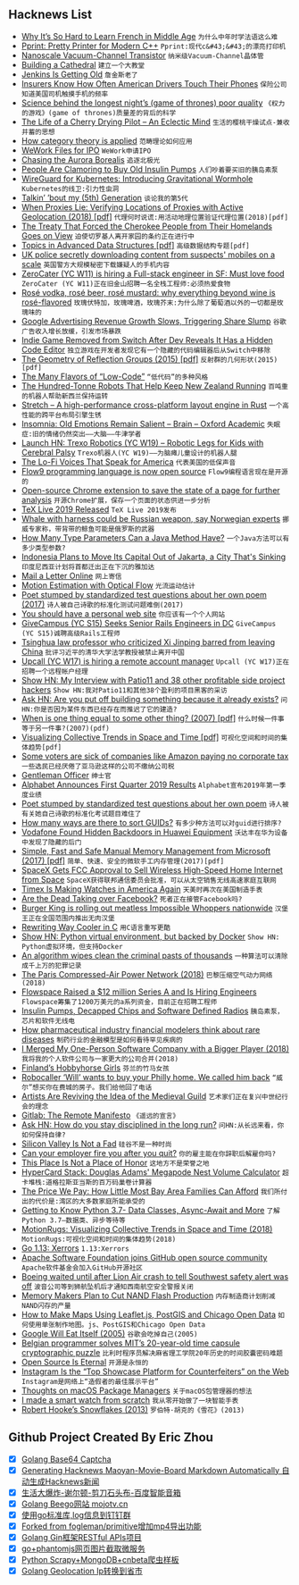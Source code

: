 ## Hacknews List


- [Why It’s So Hard to Learn French in Middle Age](https://www.nytimes.com/2019/04/30/opinion/contributors/learning-french-in-middle-age.html)  `为什么中年时学法语这么难`
- [Pprint: Pretty Printer for Modern C&#43;&#43;](https://github.com/p-ranav/pprint)  `Pprint:现代c&#43;&#43;的漂亮打印机`
- [Nanoscale Vacuum-Channel Transistor](https://en.wikipedia.org/wiki/Nanoscale_vacuum-channel_transistor)  `纳米级Vacuum-Channel晶体管`
- [Building a Cathedral](https://theprepared.org/features/2019/4/28/building-a-cathedral)  `建立一个大教堂`
- [Jenkins Is Getting Old](https://itnext.io/jenkins-is-getting-old-2c98b3422f79)  `詹金斯老了`
- [Insurers Know How Often American Drivers Touch Their Phones](https://www.bloomberg.com/news/articles/2019-04-29/insurers-know-exactly-how-often-american-drivers-touch-their-phones)  `保险公司知道美国司机触摸手机的频率`
- [Science behind the longest night’s (game of thrones) poor quality](https://techcrunch.com/2019/04/29/why-did-last-nights-game-of-thrones-look-so-bad-here-comes-the-science/)  `《权力的游戏》(game of thrones)质量差的背后的科学`
- [The Life of a Cherry Drying Pilot – An Eclectic Mind](https://www.aneclecticmind.com/2009/06/13/the-life-of-a-cherry-drying-pilot/)  `生活的樱桃干燥试点-兼收并蓄的思想`
- [How category theory is applied](https://www.johndcook.com/blog/2019/04/29/how-category-theory-is-applied/)  `范畴理论如何应用`
- [WeWork Files for IPO](https://www.nytimes.com/2019/04/29/business/dealbook/wework-ipo-filing.html)  `WeWork申请IPO`
- [Chasing the Aurora Borealis](https://www.newyorker.com/magazine/2019/04/29/chasing-the-aurora-borealis)  `追逐北极光`
- [People Are Clamoring to Buy Old Insulin Pumps](https://www.theatlantic.com/science/archive/2019/04/looping-created-insulin-pump-underground-market/588091/)  `人们吵着要买旧的胰岛素泵`
- [WireGuard for Kubernetes: Introducing Gravitational Wormhole](https://gravitational.com/blog/announcing_wormhole/)  `Kubernetes的线卫:引力性虫洞`
- [Talkin’ ’bout my (5th) Generation](https://www.rhizomatica.org/talkin-bout-my-5th-generation/)  `谈论我的第5代`
- [When Proxies Lie: Verifying Locations of Proxies with Active Geolocation (2018) [pdf]](https://conferences.sigcomm.org/imc/2018/papers/imc18-final122.pdf)  `代理何时说谎:用活动地理位置验证代理位置(2018)[pdf]`
- [The Treaty That Forced the Cherokee People from Their Homelands Goes on View](https://www.smithsonianmag.com/blogs/national-museum-american-indian/2019/04/24/treaty-new-echota/)  `迫使切罗基人离开家园的条约正在进行中`
- [Topics in Advanced Data Structures [pdf]](http://web.stanford.edu/class/cs166/handouts/100%20Suggested%20Final%20Project%20Topics.pdf)  `高级数据结构专题[pdf]`
- [UK police secretly downloading content from suspects&#39; mobiles on a scale](https://privacyinternational.org/press-release/1700/new-report-reveals-uk-police-are-secretly-downloading-content-suspects-mobile)  `英国警方大规模秘密下载嫌疑人的手机内容`
- [ZeroCater (YC W11) is hiring a Full-stack engineer in SF: Must love food](https://zerocater.com/about/careers/?gh_jid=1585898)  `ZeroCater (YC W11)正在旧金山招聘一名全栈工程师:必须热爱食物`
- [Rosé vodka, rosé beer, rosé mustard: why everything beyond wine is rosé-flavored](https://www.vox.com/the-goods/2019/4/25/18511405/rose-wine-vodka-cider-mansion)  `玫瑰伏特加，玫瑰啤酒，玫瑰芥末:为什么除了葡萄酒以外的一切都是玫瑰味的`
- [Google Advertising Revenue Growth Slows, Triggering Share Slump](https://www.bloomberg.com/news/articles/2019-04-29/alphabet-revenue-misses-analysts-estimates-shares-fall)  `谷歌广告收入增长放缓，引发市场暴跌`
- [Indie Game Removed from Switch After Dev Reveals It Has a Hidden Code Editor](http://www.nintendolife.com/news/2019/04/indie_game_removed_from_switch_eshop_after_dev_reveals_it_contains_a_hidden_code_editor)  `独立游戏在开发者发现它有一个隐藏的代码编辑器后从Switch中移除`
- [The Geometry of Reflection Groups (2015) [pdf]](http://people.mpim-bonn.mpg.de/geordie/mpg.pdf)  `反射群的几何形状(2015)[pdf]`
- [The Many Flavors of “Low-Code”](https://www.infoq.com/articles/many-flavors-low-code)  `“低代码”的多种风格`
- [The Hundred-Tonne Robots That Help Keep New Zealand Running](https://www.youtube.com/watch?v=kQ8WI3nc1l0)  `百吨重的机器人帮助新西兰保持运转`
- [Stretch – A high-performance cross-platform layout engine in Rust](https://vislyhq.github.io/stretch/)  `一个高性能的跨平台布局引擎生锈`
- [Insomnia: Old Emotions Remain Salient – Brain – Oxford Academic](https://academic.oup.com/brain/advance-article/doi/10.1093/brain/awz089/5477778)  `失眠症:旧的情绪仍然突出——大脑——牛津学者`
- [Launch HN: Trexo Robotics (YC W19) – Robotic Legs for Kids with Cerebral Palsy](item?id=19780127)  `Trexo机器人(YC W19)——为脑瘫儿童设计的机器人腿`
- [The Lo-Fi Voices That Speak for America](https://www.politico.com/interactives/2019/magazine-am-radio-still-matters/)  `代表美国的低保声音`
- [Flow9 programming language is now open source](https://github.com/area9innovation/flow9)  `Flow9编程语言现在是开源的`
- [Open-source Chrome extension to save the state of a page for further analysis](https://github.com/vrtdev/save-page-state)  `开源Chrome扩展，保存一个页面的状态供进一步分析`
- [TeX Live 2019 Released](https://tug.org/texlive/)  `TeX Live 2019发布`
- [Whale with harness could be Russian weapon, say Norwegian experts](https://www.theguardian.com/environment/2019/apr/29/whale-with-harness-could-be-russian-weapon-say-norwegian-experts)  `挪威专家称，带背带的鲸鱼可能是俄罗斯的武器`
- [How Many Type Parameters Can a Java Method Have?](http://justinblank.com/experiments/howmanytypeparameterscanajavamethodhave.html)  `一个Java方法可以有多少类型参数?`
- [Indonesia Plans to Move Its Capital Out of Jakarta, a City That&#39;s Sinking](https://www.npr.org/2019/04/29/718234878/indonesia-plans-to-move-its-capital-out-of-jakarta-a-city-thats-sinking)  `印度尼西亚计划将首都迁出正在下沉的雅加达`
- [Mail a Letter Online](http://www.mailaletter.com/)  `网上寄信`
- [Motion Estimation with Optical Flow](https://blog.nanonets.com/optical-flow/)  `光流运动估计`
- [Poet stumped by standardized test questions about her own poem (2017)](https://www.huffpost.com/entry/standardized-tests-are-so-bad-i-cant-answer-these_b_586d5517e4b0c3539e80c341)  `诗人被自己诗歌的标准化测试问题难倒(2017)`
- [You should have a personal web site](https://writing.markchristian.org/2019/04/29/personal-web-sites/?c=1)  `你应该有一个个人网站`
- [GiveCampus (YC S15) Seeks Senior Rails Engineers in DC](https://www.givecampus.com/careers#engineering)  `GiveCampus (YC S15)诚聘高级Rails工程师`
- [Tsinghua law professor who criticized Xi Jinping barred from leaving China](https://www.inkstonenews.com/politics/law-professor-xu-zhangrun-barred-leaving-china/article/3008103)  `批评习近平的清华大学法学教授被禁止离开中国`
- [Upcall (YC W17) is hiring a remote account manager](https://angel.co/upcall/jobs/545283-customer-experience-coordinator)  `Upcall (YC W17)正在招聘一个远程帐户经理`
- [Show HN: My Interview with Patio11 and 38 other profitable side project hackers](http://www.sideprojectbook.com)  `Show HN:我对Patio11和其他38个盈利的项目黑客的采访`
- [Ask HN: Are you put off building something because it already exists?](item?id=19774997)  `问HN:你是否因为某件东西已经存在而推迟了它的建造?`
- [When is one thing equal to some other thing? (2007) [pdf]](http://www.math.harvard.edu/~mazur/preprints/when_is_one.pdf)  `什么时候一件事等于另一件事?(2007)(pdf)`
- [Visualizing Collective Trends in Space and Time [pdf]](https://scibib.dbvis.de/uploadedFiles/MotionRugsPreprint.pdf)  `可视化空间和时间的集体趋势[pdf]`
- [Some voters are sick of companies like Amazon paying no corporate tax](https://www.nytimes.com/2019/04/29/us/politics/democrats-taxes-2020.html)  `一些选民已经厌倦了亚马逊这样的公司不缴纳公司税`
- [Gentleman Officer](https://www.newcriterion.com/issues/2019/5/gentleman-officer)  `绅士官`
- [Alphabet Announces First Quarter 2019 Results](https://abc.xyz/investor/static/pdf/2019Q1_alphabet_earnings_release.pdf?cache=8ac2b86)  `Alphabet宣布2019年第一季度业绩`
- [Poet stumped by standardized test questions about her own poem](https://www.latimes.com/books/jacketcopy/la-et-jc-texas-poem-puzzle-20170109-story.html)  `诗人被有关她自己诗歌的标准化考试题目难住了`
- [How many ways are there to sort GUIDs?](https://devblogs.microsoft.com/oldnewthing/20190426-00/?p=102450)  `有多少种方法可以对guid进行排序?`
- [Vodafone Found Hidden Backdoors in Huawei Equipment](https://www.bloomberg.com/news/articles/2019-04-30/vodafone-found-hidden-backdoors-in-huawei-equipment)  `沃达丰在华为设备中发现了隐藏的后门`
- [Simple, Fast and Safe Manual Memory Management from Microsoft (2017) [pdf]](https://www.microsoft.com/en-us/research/wp-content/uploads/2017/03/kedia2017mem.pdf)  `简单、快速、安全的微软手工内存管理(2017)[pdf]`
- [SpaceX Gets FCC Approval to Sell Wireless High-Speed Home Internet from Space](https://www.cordcuttersnews.com/spacex-gets-fcc-approval-to-sell-wireless-high-speed-home-internet-from-space/)  `SpaceX获得联邦通信委员会批准，可以从太空销售无线高速家庭互联网`
- [Timex Is Making Watches in America Again](https://www.bloomberg.com/news/articles/2019-04-26/timex-american-documents-watches-bring-manufacturing-back-to-u-s)  `天美时再次在美国制造手表`
- [Are the Dead Taking over Facebook?](https://journals.sagepub.com/doi/10.1177/2053951719842540)  `死者正在接管Facebook吗?`
- [Burger King is rolling out meatless Impossible Whoppers nationwide](https://www.theverge.com/2019/4/29/18522637/burger-king-impossible-whopper-nationwide-rollout-meatless-vegetarian)  `汉堡王正在全国范围内推出无肉汉堡`
- [Rewriting Way Cooler in C](http://way-cooler.org/blog/2019/04/29/rewriting-way-cooler-in-c.html)  `用C语言重写更酷`
- [Show HN: Python virtual environment, but backed by Docker](https://github.com/se7entyse7en/pydockenv)  `Show HN: Python虚拟环境，但支持Docker`
- [An algorithm wipes clean the criminal pasts of thousands](https://www.bbc.co.uk/news/technology-48072164)  `一种算法可以清除成千上万的犯罪记录`
- [The Paris Compressed-Air Power Network (2018)](http://www.douglas-self.com/MUSEUM/POWER/airnetwork/airnetwork.htm)  `巴黎压缩空气动力网络(2018)`
- [Flowspace Raised a $12 million Series A and Is Hiring Engineers](https://www.flow.space/careers)  `Flowspace筹集了1200万美元的a系列资金，目前正在招聘工程师`
- [Insulin Pumps, Decapped Chips and Software Defined Radios](https://blog.usejournal.com/insulin-pumps-decapped-chips-and-software-defined-radios-1be50f121d05)  `胰岛素泵，芯片和软件无线电`
- [How pharmaceutical industry financial modelers think about rare diseases](http://www.cureffi.org/2019/04/29/financial-modeling-in-rare-disease/)  `制药行业的金融模型是如何看待罕见疾病的`
- [I Merged My One-Person Software Company with a Bigger Player (2018)](https://philderksen.com/why-i-merged/)  `我将我的个人软件公司与一家更大的公司合并(2018)`
- [Finland’s Hobbyhorse Girls](https://www.nytimes.com/2019/04/21/world/europe/finland-hobbyhorse-girls.html)  `芬兰的竹马女孩`
- [Robocaller ‘Will’ wants to buy your Philly home. We called him back](https://www.philly.com/business/robocall-scam-philadelphia-home-buying-selling-20190430.html)  `“威尔”想买你在费城的房子。我们给他回了电话`
- [Artists Are Reviving the Idea of the Medieval Guild](https://www.nytimes.com/2019/04/25/t-magazine/craft-guild-la-friche-zaventem-ateliers.html)  `艺术家们正在复兴中世纪行会的理念`
- [Gitlab: The Remote Manifesto](https://about.gitlab.com/company/culture/all-remote/)  `《遥远的宣言》`
- [Ask HN: How do you stay disciplined in the long run?](item?id=19777976)  `问HN:从长远来看，你如何保持自律?`
- [Silicon Valley Is Not a Fad](https://medium.com/@duncanr/silicon-valley-is-not-a-fad-5979bd950615)  `硅谷不是一种时尚`
- [Can your employer fire you after you quit?](https://lifehacker.com/can-your-employer-fire-you-after-you-quit-1834123872)  `你的雇主能在你辞职后解雇你吗?`
- [This Place Is Not a Place of Honor](https://web.archive.org/web/20171130034351/http://www.wipp.energy.gov/picsprog/articles/wipp%20exhibit%20message%20to%2012,000%20a_d.htm)  `这地方不是荣誉之地`
- [HyperCard Stack: Douglas Adams&#39; Megapode Nest Volume Calculator](https://archive.org/details/DouglasAdamsMegapode)  `超卡堆栈:道格拉斯亚当斯的百万码巢卷计算器`
- [The Price We Pay: How Little Most Bay Area Families Can Afford](https://extras.mercurynews.com/pricewepay/)  `我们所付出的代价是:湾区的大多数家庭所能承受的`
- [Getting to Know Python 3.7- Data Classes, Async-Await and More](https://blog.heroku.com/python37-dataclasses-async-await)  `了解Python 3.7—数据类、异步等待等`
- [MotionRugs: Visualizing Collective Trends in Space and Time (2018)](https://www.ncbi.nlm.nih.gov/pubmed/30136979)  `MotionRugs:可视化空间和时间的集体趋势(2018)`
- [Go 1.13: Xerrors](https://crawshaw.io/blog/xerrors)  `1.13:Xerrors`
- [Apache Software Foundation joins GitHub open source community](https://github.blog/2019-04-29-apache-joins-github-community/)  `Apache软件基金会加入GitHub开源社区`
- [Boeing waited until after Lion Air crash to tell Southwest safety alert was off](https://www.cnbc.com/2019/04/28/boeing-didnt-tell-southwest-that-safety-feature-on-737-max-was-turned-off-wsj.html)  `波音公司等到狮航坠机后才通知西南航空安全警报关闭`
- [Memory Makers Plan to Cut NAND Flash Production](https://www.anandtech.com/show/14275/memory-makers-cut-nand-flash-production)  `内存制造商计划削减NAND闪存的产量`
- [How to Make Maps Using Leaflet.js, PostGIS and Chicago Open Data](https://samc1213.github.io/2019/04/29/rideshare-dataset-getting-started/)  `如何使用单张制作地图。js、PostGIS和Chicago Open Data`
- [Google Will Eat Itself (2005)](http://www.gwei.org)  `谷歌会吃掉自己(2005)`
- [Belgian programmer solves MIT’s 20-year-old time capsule cryptographic puzzle](https://www.csail.mit.edu/news/belgian-programmer-solves-mits-20-year-old-cryptographic-puzzle)  `比利时程序员解决麻省理工学院20年历史的时间胶囊密码难题`
- [Open Source Is Eternal](https://www.linuxjournal.com/content/open-source-eternal)  `开源是永恒的`
- [Instagram Is the “Top Showcase Platform for Counterfeiters” on the Web](http://www.thefashionlaw.com/home/instagram-is-the-top-showcase-platform-for-counterfeiters-on-the-web)  `Instagram是网络上“造假者的最佳展示平台”`
- [Thoughts on macOS Package Managers](https://saagarjha.com/blog/2019/04/26/thoughts-on-macos-package-managers/)  `关于macOS包管理器的想法`
- [I made a smart watch from scratch](https://m.imgur.com/a/FSBwD3g)  `我从零开始做了一块智能手表`
- [Robert Hooke’s Snowflakes (2013)](https://alexwraggemorley.wordpress.com/2013/07/05/robert-hookes-snowflakes/)  `罗伯特·胡克的《雪花》(2013)`

## Github Project Created By Eric Zhou

- [x] [Golang Base64 Captcha](https://github.com/mojocn/base64Captcha)
- [x] [Generating Hacknews Maoyan-Movie-Board Markdown Automatically 自动生成Hacknews新闻](https://github.com/dejavuzhou/md-genie)
- [x] [生活大爆炸-谢尔顿-剪刀石头布-百度智能音箱](https://github.com/mojocn/dueros-bang-game)
- [x] [Golang Beego网站 mojotv.cn](https://github.com/mojocn/www.mojotv.cn)
- [x] [使用go标准库,log信息到钉钉群](https://github.com/mojocn/dooger)
- [x] [Forked from fogleman/primitive增加mp4导出功能](https://github.com/mojocn/primitive)
- [x] [Golang Gin框架RESTful APIs项目](https://github.com/JJJJJJJerk/ezier-golang-web-api-framework)
- [x] [go+phantomjs网页图片截取微服务](https://github.com/mojocn/screen_shot)
- [x] [Python Scrapy+MongoDB+cnbeta爬虫样板](https://github.com/mojocn/scrapy_mongodb_boilerplate_cnbeta)
- [x] [Golang Geolocation Ip转换到省市](https://github.com/mojocn/ip2location)